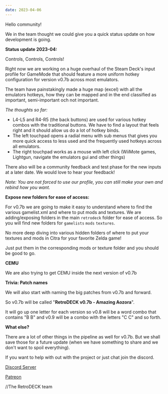 ```yaml
---
date: 2023-04-06
---
```


Hello community!

We in the team thought we could give you a quick status update on how development is going.



**Status update 2023-04:**

Controls, Controls, Controls!

Right now we are working on a huge overhaul of the Steam Deck's input profile  for GameMode that should feature a more uniform hotkey configuration for version v0.7b across most emulators.

The team have painstakingly made a huge map (excel) with all the emulators hotkeys, how they can be mapped and in the end classified as important, semi-important och not important.



*The thoughts so far:*

* L4-L5 and R4-R5 (the back buttons) are used for various hotkey combos with the traditional buttons. We have to find a layout that feels right and it should allow us do a lot of hotkey binds.
* The left touchpad opens a radial menu with sub menus that gives you more quick access to less used and the frequently used hotkeys across all emulators.
* The right touchpad works as a mouse with left click (WiiMote games, Lightgun, navigate the emulators gui and other things)



There also will be a community feedback and test phase for the new inputs at a later date. We would love to hear your feedback!



*Note: You are not forced to use our profile, you can still make your own and rebind how you want.*



**Expose new folders for ease of access:**

For v0.7b we are going to make it easy to understand where to find the various gamelist.xml and where to put mods and textures. We are adding/exposing folders in the main `retrodeck` folder for ease of access. So you will find new folders for `gamelists` `mods` `textures`.

No more deep diving into various hidden folders of where to put your textures and mods in Citra for your favorite Zelda game!

Just put them in the corresponding mods or texture folder and you should be good to go.



**CEMU**

We are also trying to get CEMU inside the next version of v0.7b



**Trivia: Patch names**

We will also start with naming the big patches from v0.7b and forward.

So v0.7b will be called "**RetroDECK v0.7b - Amazing Aozora**".

It will go up one letter for each version so v0.8 will be a word combo that contains "B B" and v0.9 will be a combo with the letters "C C" and so forth.



**What else?**

There are a lot of other things in the pipeline as well for v0.7b. But we shall save those for a future update (when we have something to share and we don't want to spoil everything).

If you want to help with out with the project or just chat join the discord.



[Discord Server](https://discord.gg/Dz3szYsP8g)

[Patreon](https://patreon.com/RetroDECK)



//The RetroDECK team
